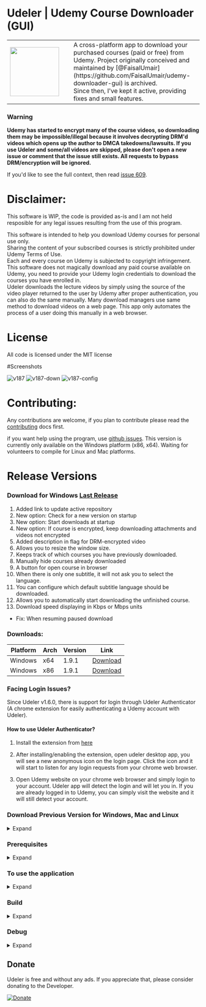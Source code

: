 # Udeler | Udemy Course Downloader (GUI)

<table border=0 cellspacing=5 celspadding=5>
  <tr>
    <td width="150px">
      <img src="https://user-images.githubusercontent.com/13087389/126053559-d4c7d080-0ad3-4deb-83dd-2a52b209e5f2.png" width="128px" height="128px"/>
    </td>
    <td>
      A cross-platform app to download your purchased courses (paid or free) from Udemy.
      Project originally conceived and maintained by [@FaisalUmair](https://github.com/FaisalUmair/udemy-downloader-gui) is archived.<br>
      Since then, I've kept it active, providing fixes and small features.
    </td>
  </tr>
</table>
  
### Warning

**Udemy has started to encrypt many of the course videos, so downloading them may be impossible/illegal because it involves decrypting DRM'd videos which opens up the author to DMCA takedowns/lawsuits.
If you use Udeler and some/all videos are skipped, please don't open a new issue or comment that the issue still exists.  All requests to bypass DRM/encryption will be ignored.**

If you'd like to see the full context, then read [issue 609](https://github.com/FaisalUmair/udemy-downloader-gui/issues/609).

# Disclaimer:

This software is WIP, the code is provided as-is and I am not held resposible for any legal issues resulting from the use of this program.

This software is intended to help you download Udemy courses for personal use only.  
Sharing the content of your subscribed courses is strictly prohibited under Udemy Terms of Use.  
Each and every course on Udemy is subjected to copyright infringement.
This software does not magically download any paid course available on Udemy, you need to provide your Udemy login credentials to download the courses you have enrolled in.  
Udeler downloads the lecture videos by simply using the source of the video player returned to the user by Udemy after proper authentication, you can also do the same manually. 
Many download managers use same method to download videos on a web page. This app only automates the process of a user doing this manually in a web browser.

# License

All code is licensed under the MIT license

#Screenshots

![v187](https://user-images.githubusercontent.com/13087389/126054264-48caf1f5-472f-44b0-991a-145c9169a2c3.png)
![v187-down](https://user-images.githubusercontent.com/13087389/126054265-4a343a67-803a-4400-b196-090864fbc1eb.png)
![v187-config](https://user-images.githubusercontent.com/13087389/126076966-57f318ae-c9ee-4948-862f-87fae4502290.png)


# Contributing:

Any contributions are welcome, if you plan to contribute please read the [contributing](https://github.com/heliomarpm/udemy-downloader-gui/blob/master/CONTRIBUTING.md) docs first.

if you want help using the program, use [github issues](https://github.com/heliomarpm/udemy-downloader-gui/issues).
This version is currently only available on the Windows platform (x86, x64).
Waiting for volunteers to compile for Linux and Mac platforms. 

# Release Versions
### Download for Windows [Last Release](https://github.com/heliomarpm/udemy-downloader-gui/releases/latest)

1. Added link to update active repository
2. New option: Check for a new version on startup
4. New option: Start downloads at startup
5. New option: If course is encrypted, keep downloading attachments and videos not encrypted
6. Added description in flag for DRM-encrypted video
7. Allows you to resize the window size.
8. Keeps track of which courses you have previously downloaded.
9. Manually hide courses already downloaded 
10. A button for open course in browser
11. When there is only one subtitle, it will not ask you to select the language.
12. You can configure which default subtitle language should be downloaded.
13. Allows you to automatically start downloading the unfinished course.
14. Download speed displaying in Kbps or Mbps units

* Fix: When resuming paused download

### Downloads:

| Platform | Arch    | Version | Link                                                                                                                         |
| -------- | ------- | ------- | ---------------------------------------------------------------------------------------------------------------------------- |
| Windows  | x64     | 1.9.1   | [Download](https://github.com/heliomarpm/udemy-downloader-gui/releases/download/v1.9.1/udeler.Setup.1.9.1.Win-x64.exe)  |
| Windows  | x86     | 1.9.1   | [Download](https://github.com/heliomarpm/udemy-downloader-gui/releases/download/v1.9.1/Udeler.Setup.1.9.1.Win-x86.exe)  |


### Facing Login Issues?

Since Udeler v1.6.0, there is support for login through Udeler Authenticator (A chrome extension for easily authenticating a Udemy account with Udeler).

#### How to use Udeler Authenticator?

1. Install the extension from [here](https://www.udeler.com/extension)

2. After installing/enabling the extension, open udeler desktop app, you will see a new anonymous icon on the login page. Click the icon and it will start to listen for any login requests from your chrome web browser.

3. Open Udemy website on your chrome web browser and simply login to your account. Udeler app will detect the login and will let you in. If you are already logged in to Udemy, you can simply visit the website and it will still detect your account.  
  
 
### Download Previous Version for Windows, Mac and Linux

<details><summary>Expand</summary>
<p>

### Downloads:

| Platform | Arch    | Version | Link                                                                                                                         |
| -------- | ------- | ------- | ---------------------------------------------------------------------------------------------------------------------------- |
| Windows  | x64     | 1.8.2   | [Download](https://github.com/FaisalUmair/udemy-downloader-gui/releases/download/v1.8.2/Udeler-Setup-1.8.2-windows-x64.exe)  |
| Windows  | x86     | 1.8.2   | [Download](https://github.com/FaisalUmair/udemy-downloader-gui/releases/download/v1.8.2/Udeler-Setup-1.8.2-windows-x86.exe)  |
| Mac      | x64     | 1.8.2   | [Download](https://github.com/FaisalUmair/udemy-downloader-gui/releases/download/v1.8.2/Udeler-1.8.2-mac.dmg)                |
| Linux    | x86_x64 | 1.8.2   | [Download](https://github.com/FaisalUmair/udemy-downloader-gui/releases/download/v1.8.2/Udeler-1.8.2-linux-x86_x64.AppImage) |



</p></details>

### Prerequisites
<details><summary>Expand</summary>
<p>

```
You must have npm and nodejs installed.
```

</p></details>

### To use the application
<details><summary>Expand</summary>
<p>

```
1. Clone the project
2. Run npm install
3. Run npm start
```

</p></details>

### Build
<details><summary>Expand</summary>
<p>

Detect Platform:

```
npm run dist
```

Windows:

```
npm run build-win
```

Mac:

```
npm run build-mac
```

Linux:

```
npm run build-linux
```

Cross Platform:

```
npm run build
```

#### To force 32 bit build:

_Append "-- --ia32" to npm run command_

Example:

```
npm run build-win -- --ia32
```

</p></details>

### Debug
<details><summary>Expand</summary>
<p>
First run ```npm run install``` to download/setup the required libraries.

Now in Visual Studio Code press ```CTRL-SHIFT-P``` and type "Debug: Open launch.json".

Insert this:
```
{
    "version": "0.2.0",
    "configurations": [
        {
            
            "name": "Launch",
            "type": "node",
            "request": "launch",
            "program": "${workspaceRoot}/index.js",
            "stopOnEntry": false,
            "args": [],
            "cwd": "${workspaceRoot}",
            "preLaunchTask": null,
            "runtimeExecutable": "${workspaceRoot}/node_modules/.bin/electron.cmd",
            "runtimeArgs": [
                ".",
                "--enable-logging",
                "--debug"
            ],
            "env": {},
            "console": "internalConsole",
            "sourceMaps": false,
            "outDir": null
        },
        {
            "name": "Attach",
            "type": "node",
            "request": "attach",
            "port": 5858,
            "address": "localhost",
            "restart": false,
            "sourceMaps": false,
            "outDir": null,
            "localRoot": "${workspaceRoot}",
            "remoteRoot": null
        }
    ]
}
```

(For MacOS/Linux, remove the .cmd from the runtimeExecutable.)

</p></details>


## Donate

Udeler is free and without any ads. If you appreciate that, please consider donating to the Developer.

[![Donate](https://raw.githubusercontent.com/FaisalUmair/udemy-downloader-gui/master/assets/images/donate.png)](https://www.udeler.com/donate)

